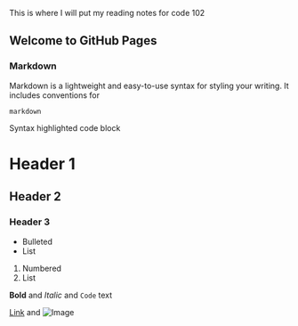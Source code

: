 This is where I will put my reading notes for code 102

## Welcome to GitHub Pages

### Markdown

Markdown is a lightweight and easy-to-use syntax for styling your writing. It includes conventions for

```markdown```

Syntax highlighted code block

# Header 1
## Header 2
### Header 3

- Bulleted
- List

1. Numbered
2. List

**Bold** and _Italic_ and `Code` text

[Link](url) and ![Image](src)
```
